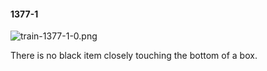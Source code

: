 #### 1377-1
![train-1377-1-0.png](https://github.com/lil-lab/nlvr/raw/master/nlvr/train/images/46/train-1377-1-0.png "train-1377-1-0.png")

There is no black item closely touching the bottom of a box.